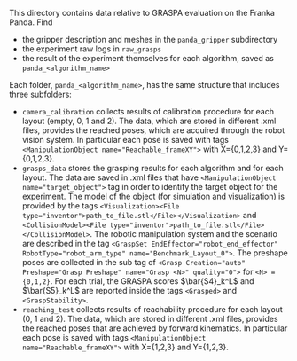 
This directory contains data relative to GRASPA evaluation on the Franka Panda.
Find 
- the gripper description and meshes in the `panda_gripper` subdirectory
- the experiment raw logs in `raw_grasps`
- the result of the experiment themselves for each algorithm, saved as `panda_<algorithm_name>`

Each folder, `panda_<algorithm_name>`, has the same structure that includes three subfolders:
- `camera_calibration` collects results of calibration procedure for each layout (empty, 0, 1 and 2). The data, which are stored in different .xml files,
   provides the reached poses, which are acquired through the robot vision system. In particular each pose is saved with tags `<ManipulationObject name="Reachable_frameXY">` with X={0,1,2,3} and Y={0,1,2,3}.
- `grasps_data` stores the grasping results for each algorithm and for each layout. The data are saved in .xml files that have `<ManipulationObject name="target_object">` tag in order to identify the target object for the experiment. The model of the object (for simulation and visualization) is provided by the tags `<Visualization><File type="inventor">path_to_file.stl</File></Visualization>`  and     `<CollisionModel><File type="inventor">path_to_file.stl</File></CollisionModel>`. The robotic manipulation system and the scenario are described in the tag `<GraspSet EndEffector="robot_end_effector" RobotType="robot_arm_type" name="Benchmark_Layout_0">`. The preshape poses are collected in the sub tag of `<Grasp Creation="auto" Preshape="Grasp Preshape" name="Grasp <N>" quality="0">` for `<N> = {0,1,2}`. For each trial, the GRASPA scores $\bar{S4}_k^L$ and $\bar{S5}_k^L$ are reported inside the tags `<Grasped>` and `<GraspStability>`.  
- `reaching_test` collects results of reachability procedure for each layout (0, 1 and 2). The data, which are stored in different .xml files,
   provides the reached poses that are achieved by forward kinematics. In particular each pose is saved with tags `<ManipulationObject name="Reachable_frameXY">` with X={1,2,3} and Y={1,2,3}.
